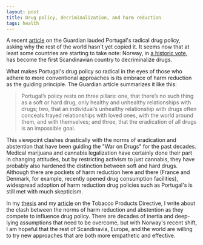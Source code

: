 ```yaml
---
layout: post
title: Drug policy, decriminalization, and harm reduction
tags: health
---
```


A recent [article](https://www.theguardian.com/news/2017/dec/05/portugals-radical-drugs-policy-is-working-why-hasnt-the-world-copied-it) on the Guardian lauded Portugal's radical drug policy, asking why the rest of the world hasn't yet copied it. It seems now that at least some countries are starting to take note: Norway, in [a historic vote](http://www.independent.co.uk/news/health/norway-parliament-drugs-decriminalise-recreational-cocaine-heroin-marijuana-a8111761.html), has become the first Scandinavian country to decriminalize drugs.

What makes Portugal's drug policy so radical in the eyes of those who adhere to more conventional approaches is its embrace of harm reduction as the guiding principle. The Guardian article summarizes it like this:

> Portugal’s policy rests on three pillars: one, that there’s no such thing as a soft or hard drug, only healthy and unhealthy relationships with drugs; two, that an individual’s unhealthy relationship with drugs often conceals frayed relationships with loved ones, with the world around them, and with themselves; and three, that the eradication of all drugs is an impossible goal.

This viewpoint clashes drastically with the norms of eradication and abstention that have been guiding the "War on Drugs" for the past decades. Medical marijuana and cannabis legalization have certainly done their part in changing attitudes, but by restricting activism to just cannabis, they have probably also hardened the distinction between soft and hard drugs. Although there are pockets of harm reduction here and there (France and Denmark, for example, recently opened drug consumption facilities), widespread adoption of harm reduction drug policies such as Portugal's is still met with much skepticism.

In my [thesis](http://wrap.warwick.ac.uk/93146/) and my [article](https://academic.oup.com/jpo/article/3/1/62/2412618/Professional-disruption-in-health-regulation) on the Tobacco Products Directive, I write about the clash between the norms of harm reduction and abstention as they compete to influence drug policy. There are decades of inertia and deep-lying assumptions that need to be overcome, but with Norway's recent shift, I am hopeful that the rest of Scandinavia, Europe, and the world are willing to try new approaches that are both more empathetic and effective. 
